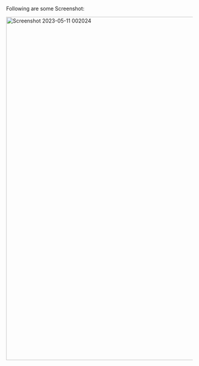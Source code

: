 Following are some Screenshot:

<img width="926" alt="Screenshot 2023-05-11 002024" src="https://github.com/Soban71/Profiler_Website-in-Mern_Stack-using-Multer/assets/93777909/86221c4a-30a4-4fc1-b491-7b91602aa6a6">

